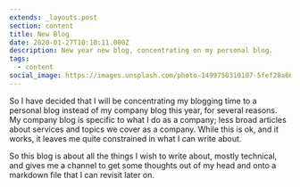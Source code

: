 ```yaml
---
extends: _layouts.post
section: content
title: New Blog
date: 2020-01-27T10:10:11.000Z
description: New year new blog, concentrating on my personal blog.
tags:
  - content
social_image: https://images.unsplash.com/photo-1499750310107-5fef28a66643?ixlib=rb-1.2.1&ixid=eyJhcHBfaWQiOjEyMDd9&auto=format&fit=crop&w=1950&q=80
---
```

So I have decided that I will be concentrating my blogging time to a personal
blog instead of my company blog this year, for several reasons. My company
blog is specific to what I do as a company; less broad articles about services
and topics we cover as a company. While this is ok, and it works, it leaves me
quite constrained in what I can write about.


So this blog is about all the things I wish to write about, mostly technical, and gives me a channel to get some thoughts out of my head and onto a markdown file that I can revisit later on.
